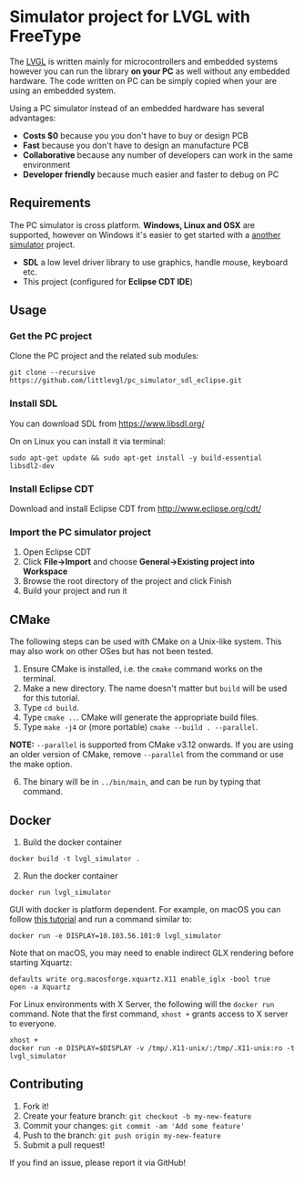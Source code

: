 # Simulator project for LVGL with FreeType

The [LVGL](https://github.com/lvgl/lvgl) is written mainly for microcontrollers and embedded systems however you can run the library **on your PC** as well without any embedded hardware. The code written on PC can be simply copied when your are using an embedded system.

Using a PC simulator instead of an embedded hardware has several advantages:
* **Costs $0** because you you don't have to buy or design PCB
* **Fast** because you don't have to design an manufacture PCB
* **Collaborative** because any number of developers can work in the same environment
* **Developer friendly** because much easier and faster to debug on PC

## Requirements
The PC simulator is cross platform.  **Windows, Linux and OSX** are supported, however on Windows it's easier to get started with a [another simulator](https://docs.lvgl.io/latest/en/html/get-started/pc-simulator.html) project. 

* **SDL** a low level driver library to use graphics, handle mouse, keyboard etc.
* This project (configured for **Eclipse CDT IDE**)

## Usage

### Get the PC project

Clone the PC project and the related sub modules:

```
git clone --recursive https://github.com/littlevgl/pc_simulator_sdl_eclipse.git
```

### Install SDL
You can download SDL from https://www.libsdl.org/

On on Linux you can install it via terminal:
```
sudo apt-get update && sudo apt-get install -y build-essential libsdl2-dev
```

### Install Eclipse CDT
Download and install Eclipse CDT from  http://www.eclipse.org/cdt/

### Import the PC simulator project
1. Open Eclipse CDT
2. Click **File->Import** and choose **General->Existing project into Workspace**
3. Browse the root directory of the project and click Finish
4. Build your project and run it

## CMake

The following steps can be used with CMake on a Unix-like system. This may also work on other OSes but has not been tested.

1. Ensure CMake is installed, i.e. the `cmake` command works on the terminal.
2. Make a new directory. The name doesn't matter but `build` will be used for this tutorial.
3. Type `cd build`.
4. Type `cmake ..`. CMake will generate the appropriate build files.
5. Type `make -j4` or (more portable) `cmake --build . --parallel`.

**NOTE:** `--parallel` is supported from CMake v3.12 onwards. If you are using an older version of CMake, remove `--parallel` from the command or use the make option.

6. The binary will be in `../bin/main`, and can be run by typing that command.

## Docker
1. Build the docker container
```
docker build -t lvgl_simulator .
```
2. Run the docker container
```
docker run lvgl_simulator
```
GUI with docker is platform dependent. For example, on macOS you can follow 
[this tutorial](https://cntnr.io/running-guis-with-docker-on-mac-os-x-a14df6a76efc) 
and run a command similar to:
```
docker run -e DISPLAY=10.103.56.101:0 lvgl_simulator
```

Note that on macOS, you may need to enable indirect GLX rendering before starting Xquartz:
```
defaults write org.macosforge.xquartz.X11 enable_iglx -bool true
open -a Xquartz
```

For Linux environments with X Server, the following will the `docker run` command. Note that the first command, `xhost +` grants access to X server to everyone.

```
xhost +
docker run -e DISPLAY=$DISPLAY -v /tmp/.X11-unix/:/tmp/.X11-unix:ro -t lvgl_simulator
```

## Contributing
1. Fork it!
2. Create your feature branch: `git checkout -b my-new-feature`
3. Commit your changes: `git commit -am 'Add some feature'`
4. Push to the branch: `git push origin my-new-feature`
5. Submit a pull request!

If you find an issue, please report it via GitHub!
